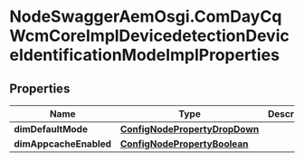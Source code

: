 # NodeSwaggerAemOsgi.ComDayCqWcmCoreImplDevicedetectionDeviceIdentificationModeImplProperties

## Properties
Name | Type | Description | Notes
------------ | ------------- | ------------- | -------------
**dimDefaultMode** | [**ConfigNodePropertyDropDown**](ConfigNodePropertyDropDown.md) |  | [optional] 
**dimAppcacheEnabled** | [**ConfigNodePropertyBoolean**](ConfigNodePropertyBoolean.md) |  | [optional] 


